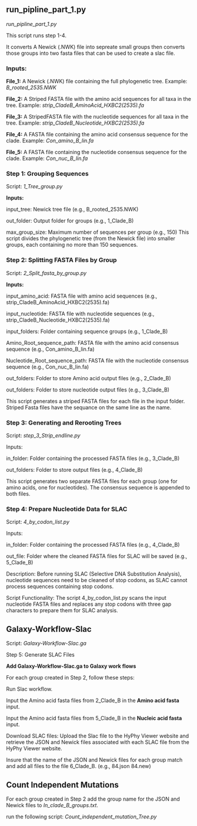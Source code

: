 ## run_pipline_part_1.py

*run_pipline_part_1.py*

This script runs step 1-4. 

It converts A Newick (.NWK) file into sepreate small groups then converts those groups into two fasta files that can be used to create a slac file.

### Inputs: 

**File_1:** A Newick (.NWK) file containing the full phylogenetic tree. 
Example: *B_rooted_2535.NWK*

**File_2:** A Striped FASTA file with the amino acid sequences for all taxa in the tree. 
Example: *strip_CladeB_AminoAcid_HXBC2(2535).fa*

**File_3:** A StripedFASTA file with the nucleotide sequences for all taxa in the tree. 
Example: *strip_CladeB_Nucleotide_HXBC2(2535).fa*

**File_4:** A FASTA file containing the amino acid consensus sequence for the clade. 
Example: *Con_amino_B_lin.fa*

**File_5:** A FASTA file containing the nucleotide consensus sequence for the clade. 
Example: *Con_nuc_B_lin.fa*




### Step 1: Grouping Sequences 

Script: *1_Tree_group.py*

**Inputs:**

input_tree: Newick tree file (e.g., B_rooted_2535.NWK) 

out_folder: Output folder for groups (e.g., 1_Clade_B) 

max_group_size: Maximum number of sequences per group (e.g., 150) 
This script divides the phylogenetic tree (from the Newick file) into smaller groups, each containing no more than 150 sequences. 

### Step 2: Splitting FASTA Files by Group 

Script: *2_Split_fasta_by_group.py*

**Inputs:**

input_amino_acid: FASTA file with amino acid sequences (e.g., strip_CladeB_AminoAcid_HXBC2(2535).fa) 

input_nucleotide: FASTA file with nucleotide sequences (e.g., strip_CladeB_Nucleotide_HXBC2(2535).fa) 

input_folders: Folder containing sequence groups (e.g., 1_Clade_B) 

Amino_Root_sequence_path: FASTA file with the amino acid consensus sequence (e.g., Con_amino_B_lin.fa) 

Nucleotide_Root_sequence_path: FASTA file with the nucleotide consensus sequence (e.g., Con_nuc_B_lin.fa) 

out_folders: Folder to store Amino acid output files (e.g., 2_Clade_B) 

out_folders: Folder to store nucleotide output files (e.g., 3_Clade_B) 

This script generates a striped FASTA files for each file in the input folder. Striped Fasta files have the sequance on the same line as the name. 

### Step 3: Generating and Rerooting Trees 

Script: *step_3_Strip_endline.py*

Inputs: 

in_folder: Folder containing the processed FASTA files (e.g., 3_Clade_B) 

out_folders: Folder to store output files (e.g., 4_Clade_B) 

This script generates two separate FASTA files for each group (one for amino acids, one for nucleotides). The consensus sequence is appended to both files. 

### Step 4: Prepare Nucleotide Data for SLAC 

Script: *4_by_codon_list.py*

Inputs: 

in_folder: Folder containing the processed FASTA files (e.g., 4_Clade_B) 

out_file: Folder where the cleaned FASTA files for SLAC will be saved (e.g., 5_Clade_B) 

Description: 
Before running SLAC (Selective DNA Substitution Analysis), nucleotide sequences need to be cleaned of stop codons, as SLAC cannot process sequences containing stop codons. 

Script Functionality: 
The script 4_by_codon_list.py scans the input nucleotide FASTA files and replaces any stop codons with three gap characters to prepare them for SLAC analysis. 

## Galaxy-Workflow-Slac

Script: *Galaxy-Workflow-Slac.ga*

Step 5: Generate SLAC Files 

**Add Galaxy-Workflow-Slac.ga to Galaxy work flows**

For each group created in Step 2, follow these steps: 

Run Slac workflow.

Input the Amino acid fasta files from 2_Clade_B in the **Amino acid fasta** input.

Input the Amino acid fasta files from 5_Clade_B in the **Nucleic acid fasta** input.

Download SLAC files: Upload the Slac file to the  HyPhy Viewer website and retrieve the JSON and Newick files associated with each SLAC file from the HyPhy Viewer website. 

Insure that the name of the JSON and Newick files for each group match and add all files to the file 6_Clade_B.
(e.g., 84.json 84.new) 
 

## Count Independent Mutations 

For each group created in Step 2 add the group name for the JSON and Newick files to *In_clade_B_groups.txt*.

run the following script: 
*Count_independent_mutation_Tree.py*







 